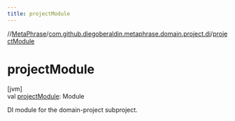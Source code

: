 ```yaml
---
title: projectModule
---
```

//[MetaPhrase](../../index.html)/[com.github.diegoberaldin.metaphrase.domain.project.di](index.html)/[projectModule](project-module.html)



# projectModule



[jvm]\
val [projectModule](project-module.html): Module



DI module for the domain-project subproject.




